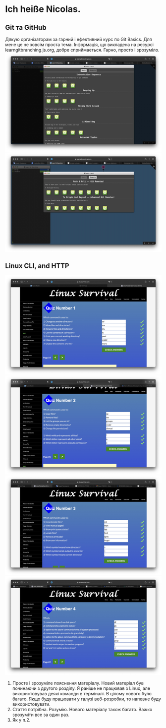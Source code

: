 # Ich heiße Nicolas. 

## Git та GitHub

Дякую організаторам за гарний і ефективний курс по Git Basics. Для мене це не зовсім проста тема. Інформація, що викладена на ресурсі learngitbranching.js.org, добре сприймається. Гарно, просто і зрозуміло. 
![gitmain](./assets/images/git-main.jpg)
![gitmain](./assets/images/git-remote.jpg)

## Linux CLI, and HTTP

![linquiz1](./task_linux_cli/linux-quiz-1.jpg)
![linquiz1](./task_linux_cli/linux-quiz-2.jpg)
![linquiz1](./task_linux_cli/linux-quiz-3.jpg)
![linquiz1](./task_linux_cli/linux-quiz-4.jpg)

1.	Просте і зрозуміле пояснення матеріалу. Новий матеріал був починаючи з другого розділу. Я раніше не працював з Linux, але використовував деякі команди в терміналі. В цілому нового було багато.  Якщо буду працювати у галузі веб-розробки, то напевне буду використовувати. 
2.	Стаття потрібна. Розумію. Нового матеріалу також багато. Важко зрозуміти все за один раз.
3.	Як у п.2.

